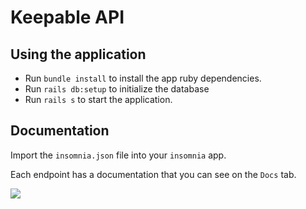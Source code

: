 # Keepable API

## Using the application

- Run `bundle install` to install the app ruby dependencies.
- Run `rails db:setup` to initialize the database
- Run `rails s` to start the application.

## Documentation

Import the `insomnia.json` file into your `insomnia` app.

Each endpoint has a documentation that you can see on the `Docs` tab.

![](https://p-VVF5MJM.t2.n0.cdn.getcloudapp.com/items/z8u8BojN/Image%202020-07-09%20at%2001.21.58.png?v=df5a4a34a63003c473387cc64f5f341c)